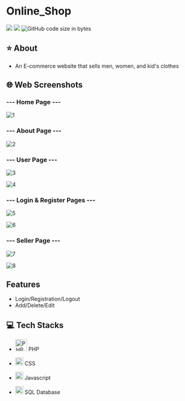 # Online_Shop
<img src="https://img.shields.io/github/stars/minhle28/Online_Shop"/> <img src="https://img.shields.io/github/issues/minhle28/Online_Shop"/> ![GitHub code size in bytes](https://img.shields.io/github/languages/code-size/minhle28/Online_Shop)

## ⭐ About 
* An E-commerce website that sells men, women, and kid's clothes

## 🌐 Web Screenshots
### --- Home Page ---
![1](https://github.com/minhle28/Online_Shop/assets/114270231/2aa78b79-41e4-4064-8286-1d8da0b7717c)

### --- About Page ---
![2](https://github.com/minhle28/Online_Shop/assets/114270231/d179dfa4-28af-4ab7-a7ed-ec23156bd251)

### --- User Page ---
![3](https://github.com/minhle28/Online_Shop/assets/114270231/17b10a85-b183-4613-9d23-62a367d7ee7f)

![4](https://github.com/minhle28/Online_Shop/assets/114270231/681a6aeb-2541-42e2-bc44-1fc6dd843204)

### --- Login & Register Pages ---
![5](https://github.com/minhle28/Online_Shop/assets/114270231/79f47501-7581-42d7-87e2-560f9004992d)

![6](https://github.com/minhle28/Online_Shop/assets/114270231/d6bdbcf7-3cc0-4471-b558-158ab91a6f04)

### --- Seller Page ---
![7](https://github.com/minhle28/Online_Shop/assets/114270231/1c21045c-1658-4d0e-9184-e95699ffaa7e)

![8](https://github.com/minhle28/Online_Shop/assets/114270231/d01b101c-7644-4f37-b16c-0553825e578b)


## Features
* Login/Registration/Logout
* Add/Delete/Edit


## 💻 Tech Stacks
* <a href="https://php.net/" title="PHP"><img src="https://github.com/get-icon/geticon/raw/master/icons/php.svg" alt="PHP" width="31px" height="31px"></a> PHP

* <a href="#" title="CSS"><img src="https://github.com/get-icon/geticon/raw/master/icons/css-3.svg" alt="CSS" width="21px" height="21px"></a> CSS

* <a href="https://developer.mozilla.org/en-US/docs/Web/JavaScript" title="JavaScript"><img src="https://github.com/get-icon/geticon/raw/master/icons/javascript.svg" alt="JavaScript" width="21px" height="21px"></a> Javascript

* <a href="https://dev.mysql.com/" title="MySQL"><img src="https://github.com/get-icon/geticon/raw/master/icons/mysql.svg" alt="MySQL" width="21px" height="21px"></a> SQL Database
 
